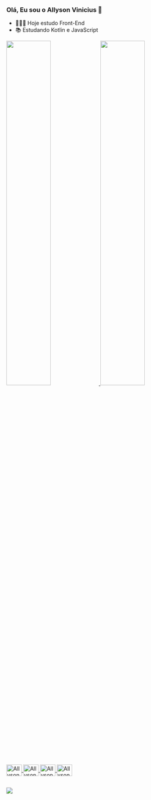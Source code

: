 ###  Olá, Eu sou o Allyson Vinicius 👋

- 👨🏻‍💻 Hoje estudo Front-End
- 📚 Estudando Kotlin e JavaScript

<div>
  <a href="https://github.com/AllysonVinicius">
  <img width="48%" src="https://github-readme-stats.vercel.app/api?username=AllysonVinicius&show_icons=true&theme=tokyonight&include_all_commits=true&count_private=true"/>
  <img width="48%" src="https://github-readme-stats.vercel.app/api/top-langs/?username=AllysonVinicius&layout=compact&langs_count=7&theme=tokyonight"/>
</div>
<div style="display: inline_block"><br>
  <img align="center" alt="Allyson-HTML" height="30" width="40" src="https://cdn.jsdelivr.net/gh/devicons/devicon/icons/html5/html5-original.svg">
  <img align="center" alt="Allyson-CSS" height="30" width="40" src="https://cdn.jsdelivr.net/gh/devicons/devicon/icons/css3/css3-original.svg">
  <img align="center" alt="Allyson-Js" height="30" width="40" src="https://cdn.jsdelivr.net/gh/devicons/devicon/icons/javascript/javascript-original.svg">
  <img align="center" alt="Allyson-Kt" height="30" width="40" src="https://cdn.jsdelivr.net/gh/devicons/devicon/icons/kotlin/kotlin-original.svg">	
</div>
  
##
  
<div>
  <a href = "mailto:allysonvinicius733@gmail.com"><img src="https://img.shields.io/badge/-Gmail-%23333?style=for-the-badge&logo=gmail&logoColor=white" destino ="_blank"></a>
</div>
